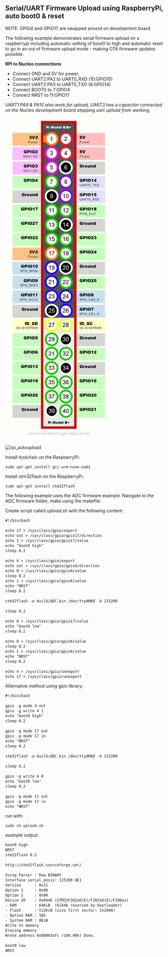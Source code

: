 ## Serial/UART Firmware Upload using RaspberryPi, auto boot0 & reset

NOTE: GPIO4 and GPIO17 are swapped around on development board.

The following example demonstrates serial firmware upload on a raspberrypi including automatic setting of boot0 to high and automatic reset to go in an out of firmware upload mode - making OTA firmware updates possible.

**RPI to Nucleo connections**

- Connect GND and 5V for power. 
- Connect UART2:PA2 to UART0_RXD (10:GPIO15)
- Connect UART2:PA3 to UART0_TXD (8:GPIO14)
- Connect BOOT0 to 7:GPIO4
- Connect NRST to 11:GPIO17

*UART1:PA9 & PA10 also work for upload, UART3 has a capacitor connected on the Nucleo development board stopping uart upload from working.*

![Raspberry-Pi-GPIO.png](../images/Raspberry-Pi-GPIO.png)

![rpi_autoupload](../images/rpi_autoupload.JPG)

Install toolchain on the RaspberryPi:

    sudo apt-get install gcc-arm-none-eabi

Install stm32flash on the RaspberryPi:

    sudo apt-get install stm32flash

The following example uses the ADC firmware example. Navigate to the ADC firmware folder, make using the makefile.

Create script called *upload.sh* with the following content:

    #!/bin/bash

    echo 17 > /sys/class/gpio/export
    echo out > /sys/class/gpio/gpio17/direction
    echo 1 > /sys/class/gpio/gpio17/value
    echo "boot0 high"
    sleep 0.2

    echo 4 > /sys/class/gpio/export
    echo out > /sys/class/gpio/gpio4/direction
    echo 0 > /sys/class/gpio/gpio4/value
    sleep 0.2
    echo 1 > /sys/class/gpio/gpio4/value
    echo "NRST"
    sleep 0.2

    stm32flash -w build/ADC.bin /dev/ttyAMA0 -b 115200

    sleep 0.2

    echo 0 > /sys/class/gpio/gpio17/value
    echo "boot0 low"
    sleep 0.2

    echo 0 > /sys/class/gpio/gpio4/value
    sleep 0.2
    echo 1 > /sys/class/gpio/gpio4/value
    echo "NRST"
    sleep 0.2

    echo 4 > /sys/class/gpio/unexport
    echo 17 > /sys/class/gpio/unexport

Alternative method using gpio library:

    #!/bin/bash

    gpio -g mode 4 out
    gpio -g write 4 1
    echo "boot0 high"
    sleep 0.2

    gpio -g mode 17 out
    gpio -g mode 17 in
    echo "NRST"
    sleep 0.2

    stm32flash -w build/ADC.bin /dev/ttyAMA0 -b 115200

    sleep 0.2

    gpio -g write 4 0
    echo "boot0 low"
    sleep 0.2

    gpio -g mode 17 out
    gpio -g mode 17 in
    echo "NRST"

run with:

    sudo sh upload.sh
    
example output:

    boot0 high
    NRST
    stm32flash 0.5

    http://stm32flash.sourceforge.net/

    Using Parser : Raw BINARY
    Interface serial_posix: 115200 8E1
    Version      : 0x31
    Option 1     : 0x00
    Option 2     : 0x00
    Device ID    : 0x0446 (STM32F302xD(E)/F303xD(E)/F398xx)
    - RAM        : 64KiB  (6144b reserved by bootloader)
    - Flash      : 512KiB (size first sector: 2x2048)
    - Option RAM : 16b
    - System RAM : 8KiB
    Write to memory
    Erasing memory
    Wrote address 0x08003afc (100.00%) Done.

    boot0 low
    NRST

